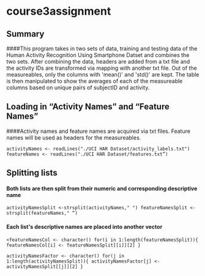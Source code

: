 # course3assignment

## Summary

####This program takes in two sets of data, training and testing data of the Human Activity Recognition Using Smartphone Datset and combines the two sets. After combining the data, headers are added from a txt file and the activity IDs are transformed via mapping with another txt file. Out of the measureables, only the columns with 'mean()' and 'std()' are kept. The table is then manipulated to show the averages of each of the measureable columns based on unique pairs of subjectID and activity.

## Loading in “Activity Names” and “Feature Names”
####Activity names and feature names are acquired via txt files. Feature names will be used as headers for the measureables. 

`activityNames <- readLines("./UCI HAR Dataset/activity_labels.txt")
featureNames <- readLines("./UCI HAR Dataset/features.txt”)`

## Splitting lists
#### Both lists are then split from their numeric and corresponding descriptive name
`activityNamesSplit <-strsplit(activityNames," ")
featureNamesSplit <-strsplit(featureNames," “)`

#### Each list's descriptive names are placed into another vector
`<featureNamesCol <- character()
for(i in 1:length(featureNamesSplit)){
    featureNamesCol[i] <- featureNamesSplit[[i]][2]
}`

`activityNamesFactor <- character()
for(j in 1:length(activityNamesSplit)){
    activityNamesFactor[j] <- activityNamesSplit[[j]][2]
}`
